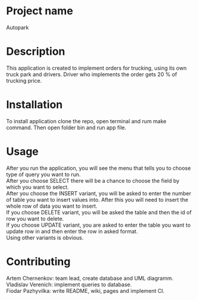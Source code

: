 # Project name
Autopark

# Description
This application is created to implement orders for trucking, using its own truck park and drivers. Driver who implements the order gets 20 % of trucking price.

# Installation
To install application clone the repo, open terminal and rum make command. Then open folder bin and run app file.

# Usage
After you run the application, you will see the menu that tells you to choose type of query you want to run.\
After you choose SELECT there will be a chance to choose the field by which you want to select.\
After you choose the INSERT variant, you will be asked to enter the number of table you want to insert values into. After this you will need to insert the whole row of data you want to insert.\
If you choose DELETE variant, you will be asked the table and then the id of row you want to delete.\
If you choose UPDATE variant, you are asked to enter the table you want to update row in and then enter the row in asked format.\
Using other variants is obvious.

# Contributing
Artem Chernenkov: team lead, create database and UML diagramm.\
Vladislav Verenich: implement queries to database.\
Fiodar Pazhyvilka: write README, wiki, pages and implement CI.
